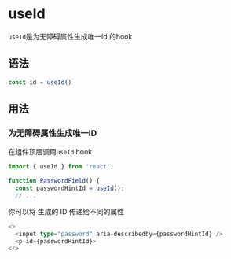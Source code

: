 # useId

`useId`是为无障碍属性生成唯一id 的hook

## 语法

```typescript
const id = useId()
```

## 用法

### 为无障碍属性生成唯一ID

在组件顶层调用`useId` hook

```typescript
import { useId } from 'react';

function PasswordField() {
  const passwordHintId = useId();
  // ...
```

你可以将 生成的 ID 传递给不同的属性

```typescript
<>
  <input type="password" aria-describedby={passwordHintId} />
  <p id={passwordHintId}>
</>
```

